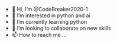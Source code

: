 - 👋 Hi, I’m @CodeBreaker2020-1
- 👀 I’m interested in python and ai
- 🌱 I’m currently learning python
- 💞️ I’m looking to collaborate on new skills
- 📫 How to reach me ...

<!---
CodeBreaker2020-1/CodeBreaker2020-1 is a ✨ special ✨ repository because its `README.md` (this file) appears on your GitHub profile.
You can click the Preview link to take a look at your changes.
--->
